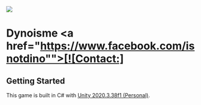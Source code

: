 <img src="https://i.imgur.com/orGle0y_d.webp" style="width: 50%, height:50%">

# Dynoisme <a href="https://www.facebook.com/isnotdino"">[![Contact:]</a>

## Getting Started

This game is built in C# with [Unity 2020.3.38f1 (Personal)](https://unity3d.com).
